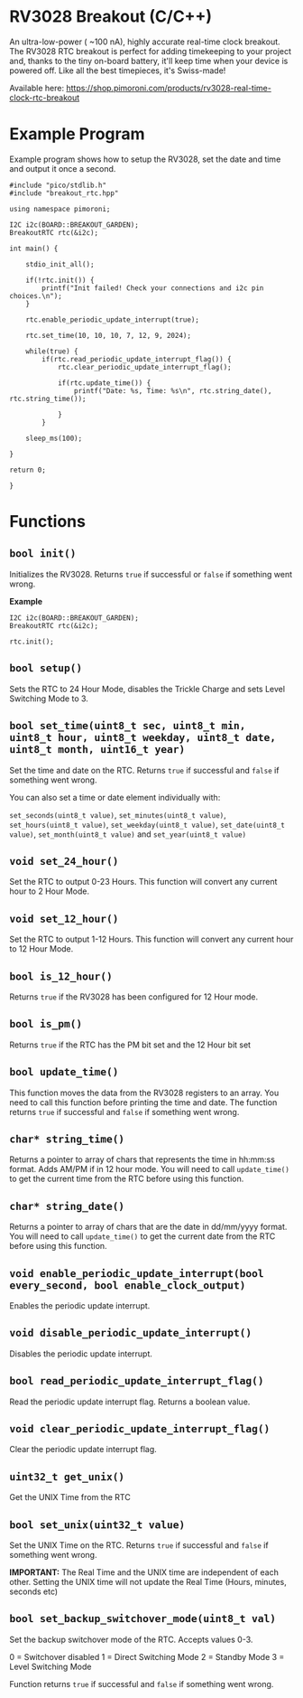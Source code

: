 # RV3028 Breakout (C/C++)

An ultra-low-power ( ~100 nA), highly accurate real-time clock breakout. The RV3028 RTC breakout is perfect for adding timekeeping to your project and, thanks to the tiny on-board battery, it'll keep time when your device is powered off. Like all the best timepieces, it's Swiss-made! 

Available here: https://shop.pimoroni.com/products/rv3028-real-time-clock-rtc-breakout

# **Example Program**

Example program shows how to setup the RV3028, set the date and time and output it once a second.

```
#include "pico/stdlib.h"
#include "breakout_rtc.hpp"

using namespace pimoroni;

I2C i2c(BOARD::BREAKOUT_GARDEN);
BreakoutRTC rtc(&i2c);

int main() {
	
	stdio_init_all();

	if(!rtc.init()) {
		printf("Init failed! Check your connections and i2c pin choices.\n");
	}

	rtc.enable_periodic_update_interrupt(true);

	rtc.set_time(10, 10, 10, 7, 12, 9, 2024);

	while(true) {
		if(rtc.read_periodic_update_interrupt_flag()) {
			rtc.clear_periodic_update_interrupt_flag();

			if(rtc.update_time()) {
				printf("Date: %s, Time: %s\n", rtc.string_date(), rtc.string_time());

			}
		}

	sleep_ms(100);

}

return 0;

}
```

# **Functions**

## `bool init()`

Initializes the RV3028. Returns `true` if successful or `false` if something went wrong.

**Example** 

```
I2C i2c(BOARD::BREAKOUT_GARDEN);
BreakoutRTC rtc(&i2c);

rtc.init();
```

## `bool setup()`

Sets the RTC to 24 Hour Mode, disables the Trickle Charge and sets Level Switching Mode to 3.

## `bool set_time(uint8_t sec, uint8_t min, uint8_t hour, uint8_t weekday, uint8_t date, uint8_t month, uint16_t year)`

Set the time and date on the RTC. Returns `true` if successful and `false` if something went wrong.

You can also set a time or date element individually with:

`set_seconds(uint8_t value)`, `set_minutes(uint8_t value)`, `set_hours(uint8_t value)`, `set_weekday(uint8_t value)`, `set_date(uint8_t value)`, `set_month(uint8_t value)` and `set_year(uint8_t value)`


## `void set_24_hour()`

Set the RTC to output 0-23 Hours. This function will convert any current hour to 2 Hour Mode.

## `void set_12_hour()`

Set the RTC to output 1-12 Hours. This function will convert any current hour to 12 Hour Mode.

## `bool is_12_hour()`

Returns `true` if the RV3028 has been configured for 12 Hour mode.

## `bool is_pm()`

Returns `true` if the RTC has the PM bit set and the 12 Hour bit set

## `bool update_time()`

This function moves the data from the RV3028 registers to an array. You need to call this function before printing the time and date. The function returns `true` if successful and `false` if something went wrong.

## `char* string_time()`

Returns a pointer to array of chars that represents the time in hh:mm:ss format. Adds AM/PM if in 12 hour mode. You will need to call `update_time()` to get the current time from the RTC before using this function.

## `char* string_date()`

Returns a pointer to array of chars that are the date in dd/mm/yyyy format. You will need to call `update_time()` to get the current date from the RTC before using this function.

## `void enable_periodic_update_interrupt(bool every_second, bool enable_clock_output)`

Enables the periodic update interrupt.

## `void disable_periodic_update_interrupt()`

Disables the periodic update interrupt.

## `bool read_periodic_update_interrupt_flag()`

Read the periodic update interrupt flag. Returns a boolean value.

## `void clear_periodic_update_interrupt_flag()`

Clear the periodic update interrupt flag.

## `uint32_t get_unix()`

Get the UNIX Time from the RTC

## `bool set_unix(uint32_t value)`

Set the UNIX Time on the RTC. Returns `true` if successful and `false` if something went wrong.

**IMPORTANT:** The Real Time and the UNIX time are independent of each other. Setting the UNIX time will not update the Real Time (Hours, minutes, seconds etc)

## `bool set_backup_switchover_mode(uint8_t val)`

Set the backup switchover mode of the RTC. Accepts values 0-3.

0 = Switchover disabled
1 = Direct Switching Mode
2 = Standby Mode
3 = Level Switching Mode

Function returns `true` if successful and `false` if something went wrong.



